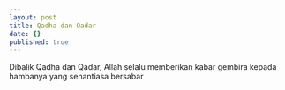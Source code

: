 ```yaml
---
layout: post
title: Qadha dan Qadar
date: {}
published: true
---
```



Dibalik Qadha dan Qadar, Allah selalu memberikan kabar gembira kepada hambanya yang senantiasa bersabar

